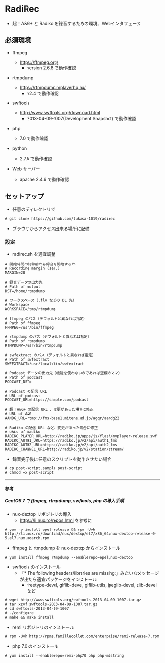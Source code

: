 # RadiRec

- 超！A&G+ と Radiko を録音するための環境、Webインタフェース

## 必須環境

- ffmpeg
    - https://ffmpeg.org/
        - version 2.6.8 で動作確認

- rtmpdump
    - https://rtmpdump.mplayerhq.hu/
        - v2.4 で動作確認

- swftools
    - http://www.swftools.org/download.html
        - 2013-04-09-1007(Development Snapshot) で動作確認

- php
    - 7.0 で動作確認

- python
    - 2.7.5 で動作確認

- Web サーバー
    - apache 2.4.6 で動作確認

## セットアップ

- 任意のディレクトリで

```
# git clone https://github.com/tukasa-1019/radirec
```

- ブラウザからアクセス出来る場所に配備

### 設定

- radirec.sh を適宜調整

```
# 開始時間の何秒前から録音を開始するか
# Recording margin (sec.)
MARGIN=20

# 録音データの出力先
# Path of output
DST=/home/rtmpdump

# ワークスペース（.flv などの DL 先）
# Workspace
WORKSPACE=/tmp/rtmpdump

# ffmpeg のパス（デフォルトと異なれば指定）
# Path of ffmpeg
FFMPEG=/usr/bin/ffmpeg

# rtmpdump のパス（デフォルトと異なれば指定）
# Path of rtmpdump
RTMPDUMP=/usr/bin/rtmpdump

# swfextract のパス（デフォルトと異なれば指定）
# Path of swfextract
SWFEXTRACT=/usr/local/bin/swfextract

# Podcast データの出力先（機能を使わないのであれば空欄のママ）
# Path of podcast
PODCAST_DST=

# Podcast の配信 URL
# URL of podcast
PODCAST_URL=https://sample.com/podcast

# 超！A&G+ の配信 URL 、変更があった場合に修正
# URL of A&G
AANDG_URL=rtmp://fms-base1.mitene.ad.jp/agqr/aandg22

# Radiko の配信 URL など、変更があった場合に修正
# URLs of Radiko
RADIKO_PLAYER_URL=http://radiko.jp/apps/js/flash/myplayer-release.swf
RADIKO_AUTH1_URL=https://radiko.jp/v2/api/auth1_fms
RADIKO_AUTH2_URL=https://radiko.jp/v2/api/auth2_fms
RADIKO_CHANNEL_URL=http://radiko.jp/v2/station/stream/
```

- 録音完了後に任意のスクリプトを動作させたい場合

```
# cp post-script.sample post-script
# chmod +x post-script
```

----------------------------------------------------------------------------------------------------

#### 参考

##### CentOS 7 で ffmpeg, rtmpdump, swftools, php の導入手順

- nux-dextop リポジトリの導入
    - https://li.nux.ro/repos.html を参考に

```
# yum -y install epel-release && rpm -Uvh http://li.nux.ro/download/nux/dextop/el7/x86_64/nux-dextop-release-0-5.el7.nux.noarch.rpm
```

- ffmpeg と rtmpdump を nux-dextop からインストール

```
# yum install ffmpeg rtmpdump --enablerepo=epel,nux-dextop
```

- swftools のインストール
    - 「\* The following headers/libraries are missing:」みたいなメッセージが出たら適宜パッケージをインストール
        - freetype-devel, giflib-devel, giflib-utils, jpeglib-devel, zlib-devel など

```
# wget http://www.swftools.org/swftools-2013-04-09-1007.tar.gz
# tar xzvf swftools-2013-04-09-1007.tar.gz
# cd swftools-2013-04-09-1007
# ./configure
# make && make install
```

- remi リポジトリのインストール

```
# rpm -Uvh http://rpms.famillecollet.com/enterprise/remi-release-7.rpm
```

- php 7.0 のインストール

```
# yum install --enablerepo=remi-php70 php php-mbstring
```

